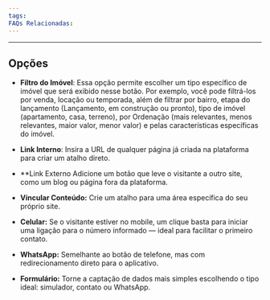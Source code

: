 ```yaml
---
tags:
FAQs Relacionadas:
---
```

---
## Opções

- **Filtro do Imóvel**: Essa opção permite escolher um tipo específico de imóvel que será exibido nesse botão. Por exemplo, você pode filtrá-los por venda, locação ou temporada, além de filtrar por bairro, etapa do lançamento (Lançamento, em construção ou pronto), tipo de imóvel (apartamento, casa, terreno), por Ordenação (mais relevantes, menos relevantes, maior valor, menor valor) e pelas características específicas do imóvel.
- **Link Interno**: Insira a URL de qualquer página já criada na plataforma para criar um atalho direto.

  

- **Link Externo Adicione um botão que leve o visitante a outro site, como um blog ou página fora da plataforma.

  

- ****Vincular Conteúdo:**** Crie um atalho para uma área específica do seu próprio site.

  

- ****Celular:**** Se o visitante estiver no mobile, um clique basta para iniciar uma ligação para o número informado — ideal para facilitar o primeiro contato.

  

- ****WhatsApp:**** Semelhante ao botão de telefone, mas com redirecionamento direto para o aplicativo.

  

- ****Formulário:**** Torne a captação de dados mais simples escolhendo o tipo ideal: simulador, contato ou WhatsApp.